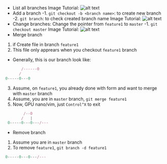 - List all branches
Image Tutorial:
![alt text](https://9twp8g.ch.files.1drv.com/y4mEuyuFQY0-4rRmH1tGa8FlRv4raPBnDOTWxdZoJcPHdruC62tp_Q_LWhCKHg5ZyPwkK2ksjHw7xqmoIWrLyRFAdtG2hjVFMjLMF53xuSsbJD7GkcVdrnJf-aNkEEPq-akv8bHnpWQ365JKVhkamg6cIkLobRMlhURddgxOROQX64nfMu-HNhjBVmga5Pfpn02DHBBpVPpkQArulTUavxyeg/Opera_Snapshot_2018-02-11_061506_www.youtube_veipvt.png?psid=1)
- Add a branch
-1. `git checkout -b <branch name>`: to create new branch
-2. `git branch`: to check created branch name
Image Tutorial:
![alt text](http://res.cloudinary.com/dqagyeboj/image/upload/v1518312275/Opera_Snapshot_2018-02-11_051506_www.youtube_h4lzho.png)
- Change branches: Change the pointer from `feature1` to `master`
-1. `git checkout master`
Image Tutorial:
![alt text](http://res.cloudinary.com/dqagyeboj/image/upload/v1518312281/Opera_Snapshot_2018-02-11_061506_www.youtube_veipvt.png)
- Merge branch
1. if Create file in branch `feature1`
2. This file only apprears when you checkout `feature1` branch
- Generally, this is our branch look like:
```javascript
       /------0
      /
0-----0---0
```
3. Assume, on `feature1`, you already done with form and want to merge with `master` branch
4. Assume, you are in `master` branch, `git merge feature1`
5. Now, GPU nano/vim, just `Control^X` to exit
```javascript
        /--0
       /   |
 0-----0---0---/---
 ```
- Remove branch
1. Assume you are in `master` branch
2. To remove `feature1`, `git branch -d feature1`
```javascript
0-----0---0---/---
```